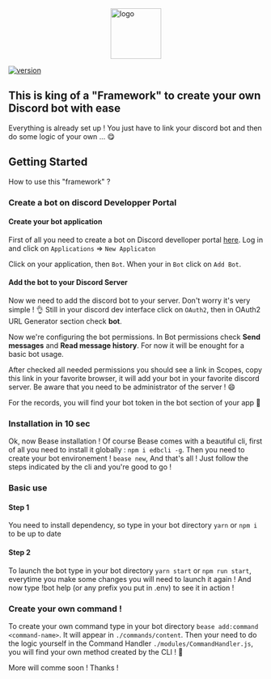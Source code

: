 <img src="https://benoitlamonica.com/asset/logo_small.png" alt="logo" style="width:100px; display:block; margin: 0 auto;"/>

[![version](https://img.shields.io/badge/version-0.1.0-green.svg)](https://semver.org)

## This is king of a "Framework" to create your own Discord bot with ease

Everything is already set up ! You just have to link your discord bot and then do some logic of your own ... 😋

## Getting Started

How to use this "framework" ?

### Create a bot on discord Developper Portal

#### Create your bot application

First of all you need to create a bot on Discord develloper portal [here](https://discord.com/developers/). Log in and click on `Applications` => `New Applicaton`

Click on your application, then `Bot`. When your in `Bot` click on `Add Bot`.

#### Add the bot to your Discord Server

Now we need to add the discord bot to your server. Don't worry it's very simple ! 👌
Still in your discord dev interface click on `OAuth2`, then in OAuth2 URL Generator section check **bot**.

Now we're configuring the bot permissions. In Bot permissions check **Send messages** and **Read message history**. For now it will be enought for a basic bot usage.

After checked all needed permissions you should see a link in Scopes, copy this link in your favorite browser, it will add your bot in your favorite discord server. Be aware that you need to be administrator of the server ! 😄

For the records, you will find your bot token in the bot section of your app 🙂

### Installation in 10 sec

Ok, now Bease installation ! Of course Bease comes with a beautiful cli, first of all you need to install it globally : `npm i edbcli -g`.
Then you need to create your bot environement ! `bease new`, And that's all ! Just follow the steps indicated by the cli and you're good to go !

### Basic use

#### Step 1

You need to install dependency, so type in your bot directory `yarn` or `npm i` to be up to date

#### Step 2

To launch the bot type in your bot directory `yarn start` or `npm run start`, everytime you make some changes you will need to launch it again ! And now type !bot help (or any prefix you put in .env) to see it in action !

### Create your own command !

To create your own command type in your bot directory `bease add:command <command-name>`. It will appear in `./commands/content`. Then your need to do the logic yourself in the Command Handler `./modules/CommandHandler.js`, you will find your own method created by the CLI ! 🙂

More will comme soon ! Thanks !
